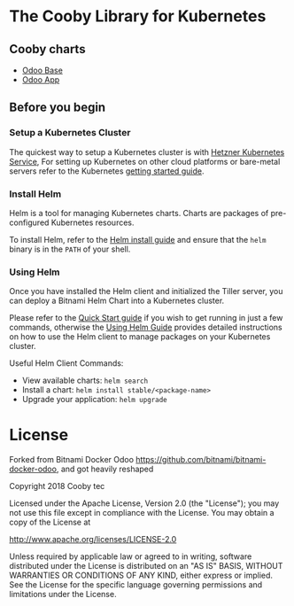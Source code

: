 # The Cooby Library for Kubernetes


## Cooby charts
- [Odoo Base](https://github.com/coobyHQ/helmcharts/tree/master/odoo-base)
- [Odoo App](https://github.com/coobyHQ/helmcharts/tree/master/odoo-app)

## Before you begin

### Setup a Kubernetes Cluster

The quickest way to setup a Kubernetes cluster is with [Hetzner Kubernetes Service](https://cooby.cloud/blog/our-blog-1/post/building-cooby-cloud-at-hetzner-2),
For setting up Kubernetes on other cloud platforms or bare-metal servers refer to the Kubernetes [getting started guide](http://kubernetes.io/docs/getting-started-guides/).

### Install Helm

Helm is a tool for managing Kubernetes charts. Charts are packages of pre-configured Kubernetes resources.

To install Helm, refer to the [Helm install guide](https://github.com/helm/helm#install) and ensure that the `helm` binary is in the `PATH` of your shell.



### Using Helm

Once you have installed the Helm client and initialized the Tiller server, you can deploy a Bitnami Helm Chart into a Kubernetes cluster.

Please refer to the [Quick Start guide](https://github.com/helm/helm/blob/master/docs/quickstart.md) if you wish to get running in just a few commands, otherwise the [Using Helm Guide](https://github.com/helm/helm/blob/master/docs/using_helm.md) provides detailed instructions on how to use the Helm client to manage packages on your Kubernetes cluster.

Useful Helm Client Commands:
* View available charts: `helm search`
* Install a chart: `helm install stable/<package-name>`
* Upgrade your application: `helm upgrade`

# License

Forked from Bitnami Docker Odoo https://github.com/bitnami/bitnami-docker-odoo, and got heavily reshaped

Copyright 2018 Cooby tec

Licensed under the Apache License, Version 2.0 (the "License");
you may not use this file except in compliance with the License.
You may obtain a copy of the License at

  <http://www.apache.org/licenses/LICENSE-2.0>

Unless required by applicable law or agreed to in writing, software
distributed under the License is distributed on an "AS IS" BASIS,
WITHOUT WARRANTIES OR CONDITIONS OF ANY KIND, either express or implied.
See the License for the specific language governing permissions and
limitations under the License.
